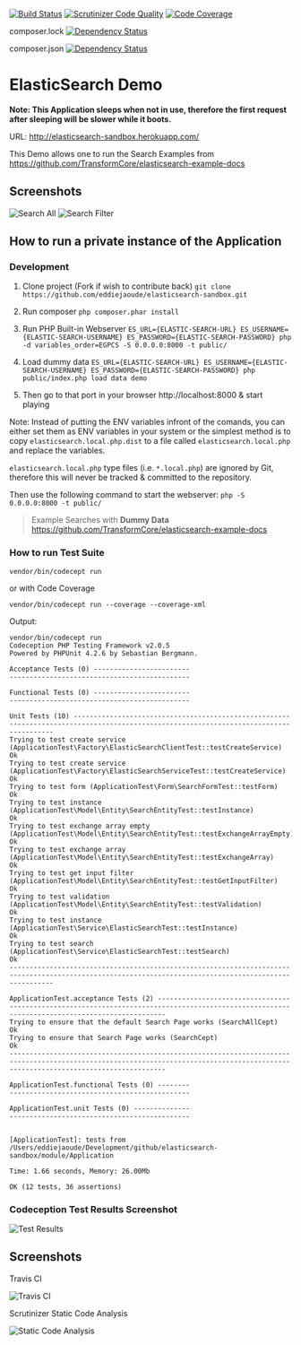 [![Build Status](https://travis-ci.org/TransformCore/elasticsearch-sandbox.svg?branch=master)](https://travis-ci.org/TransformCore/elasticsearch-sandbox) 
[![Scrutinizer Code Quality](https://scrutinizer-ci.com/g/TransformCore/elasticsearch-sandbox/badges/quality-score.png?b=master)](https://scrutinizer-ci.com/g/TransformCore/elasticsearch-sandbox/?branch=master)
[![Code Coverage](https://scrutinizer-ci.com/g/TransformCore/elasticsearch-sandbox/badges/coverage.png?b=master)](https://scrutinizer-ci.com/g/TransformCore/elasticsearch-sandbox/?branch=master)

composer.lock [![Dependency Status](https://www.versioneye.com/user/projects/542e331ebeeeeefccb000138/badge.svg?style=flat)](https://www.versioneye.com/user/projects/542e331ebeeeeefccb000138)

composer.json [![Dependency Status](https://www.versioneye.com/user/projects/542e3319beeeee2af1000093/badge.svg?style=flat)](https://www.versioneye.com/user/projects/542e3319beeeee2af1000093)

# ElasticSearch Demo

**Note: This Application sleeps when not in use, therefore the first request after sleeping will be slower while it boots.**

URL: http://elasticsearch-sandbox.herokuapp.com/

This Demo allows one to run the Search Examples from https://github.com/TransformCore/elasticsearch-example-docs

## Screenshots

![Search All](docs/screenshots/search-all.png)
![Search Filter](docs/screenshots/search-filter.png)

## How to run a private instance of the Application

### Development

1. Clone project (Fork if wish to contribute back)
`git clone https://github.com/eddiejaoude/elasticsearch-sandbox.git`

2. Run composer
`php composer.phar install`

2. Run PHP Built-in Webserver
`ES_URL={ELASTIC-SEARCH-URL} ES_USERNAME={ELASTIC-SEARCH-USERNAME} ES_PASSWORD={ELASTIC-SEARCH-PASSWORD} php -d variables_order=EGPCS -S 0.0.0.0:8000 -t public/`

3. Load dummy data
`ES_URL={ELASTIC-SEARCH-URL} ES_USERNAME={ELASTIC-SEARCH-USERNAME} ES_PASSWORD={ELASTIC-SEARCH-PASSWORD} php public/index.php load data demo`

4. Then go to that port in your browser http://localhost:8000 & start playing

Note: Instead of putting the ENV variables infront of the comands, you can either set them as ENV variables in your system or the simplest method is to copy `elasticsearch.local.php.dist` to a file called `elasticsearch.local.php` and replace the variables.

`elasticsearch.local.php` type files (i.e. `*.local.php`) are ignored by Git, therefore this will never be tracked & committed to the repository.

Then use the following command to start the webserver:
`php -S 0.0.0.0:8000 -t public/`

> Example Searches with **Dummy Data** https://github.com/TransformCore/elasticsearch-example-docs

### How to run Test Suite

`vendor/bin/codecept run`

or with Code Coverage

`vendor/bin/codecept run --coverage --coverage-xml`

Output:
```
vendor/bin/codecept run
Codeception PHP Testing Framework v2.0.5
Powered by PHPUnit 4.2.6 by Sebastian Bergmann.

Acceptance Tests (0) ------------------------
---------------------------------------------

Functional Tests (0) ------------------------
---------------------------------------------

Unit Tests (10) ---------------------------------------------------------------------------------------------------------------------------------------
Trying to test create service (ApplicationTest\Factory\ElasticSearchClientTest::testCreateService)                                                Ok
Trying to test create service (ApplicationTest\Factory\ElasticSearchServiceTest::testCreateService)                                               Ok
Trying to test form (ApplicationTest\Form\SearchFormTest::testForm)                                                                               Ok
Trying to test instance (ApplicationTest\Model\Entity\SearchEntityTest::testInstance)                                                             Ok
Trying to test exchange array empty (ApplicationTest\Model\Entity\SearchEntityTest::testExchangeArrayEmpty)                                       Ok
Trying to test exchange array (ApplicationTest\Model\Entity\SearchEntityTest::testExchangeArray)                                                  Ok
Trying to test get input filter (ApplicationTest\Model\Entity\SearchEntityTest::testGetInputFilter)                                               Ok
Trying to test validation (ApplicationTest\Model\Entity\SearchEntityTest::testValidation)                                                         Ok
Trying to test instance (ApplicationTest\Service\ElasticSearchTest::testInstance)                                                                 Ok
Trying to test search (ApplicationTest\Service\ElasticSearchTest::testSearch)                                                                     Ok
-------------------------------------------------------------------------------------------------------------------------------------------------------

ApplicationTest.acceptance Tests (2) ----------------------------------------------------------------------------------------------------------------------------------------------
Trying to ensure that the default Search Page works (SearchAllCept)                                                                                                           Ok
Trying to ensure that Search Page works (SearchCept)                                                                                                                          Ok
-----------------------------------------------------------------------------------------------------------------------------------------------------------------------------------

ApplicationTest.functional Tests (0) --------
---------------------------------------------

ApplicationTest.unit Tests (0) --------------
---------------------------------------------


[ApplicationTest]: tests from /Users/eddiejaoude/Development/github/elasticsearch-sandbox/module/Application

Time: 1.66 seconds, Memory: 26.00Mb

OK (12 tests, 36 assertions)
```

### Codeception Test Results Screenshot

![Test Results](docs/screenshots/test-results.png)

## Screenshots

Travis CI

![Travis CI](docs/screenshots/travis-ci.png)

Scrutinizer Static Code Analysis

![Static Code Analysis](docs/screenshots/static-code-analysis.png)
